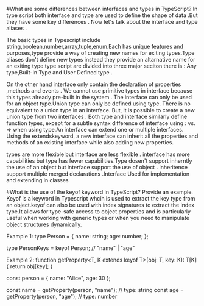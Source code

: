#What are some differences between interfaces and types in TypeScript?
In type script both interface and type are used to define the shape of data .But they have some key differences . Now let's talk about the interface and type aliases . 

The basic types in Typescript include string,boolean,number,array,tuple,enum.Each has unique features and purposes,type provide a way of creating new names for exiting types.Type aliases don't define new types instead they provide an altarnative name for an exiting type.type script are divided into three major seciton there is : Any type,Built-In Type and User Defined type . 

On the other hand interface only contain the declaration of properties ,methods and events . We cannot use primitive types in interface because this types already pre-built in the system . The interface can only be used for an object type.Union type can only be defined using type. There is no equivalent to a union type in an interface. But, it is possible to create a new union type from two interfaces . Both type and interface similarly define function types, except for a subtle syntax difference of interface using : vs. => when using type.An interface can extend one or multiple interfaces. Using the extendskeyword, a new interface can inherit all the properties and methods of an existing interface while also adding new properties.

types are more flexible but interface are less flexible . interface has more capabilities but type has fewer capabilities.Type dosen't support inherntly the use of an object but interface support the use of object . inheritence support multiple merged declarations .Interface Used for implementation and extending in classes

#What is the use of the keyof keyword in TypeScript? Provide an example.
Keyof is a keyword in Typescript whcih is used to extract the key type from an object.keyof can also be used with index signatures to extract the index type.It allows for type-safe access to object properties and is particularly useful when working with generic types or when you need to manipulate object structures dynamically.

Example 1: 
type Person = {
  name: string;
  age: number;
};

type PersonKeys = keyof Person;  // "name" | "age"
 

Example 2:
function getProperty<T, K extends keyof T>(obj: T, key: K): T[K] {
  return obj[key];
}

const person = {
  name: "Alice",
  age: 30
};

const name = getProperty(person, "name");  // type: string
const age = getProperty(person, "age");    // type: number
